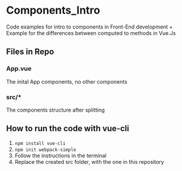 # Components_Intro
Code examples for intro to components in Front-End development + Example for the differences between computed to methods in Vue.Js

## Files in Repo

### App.vue
The inital App components, no other components
### src/* 
The components structure after splitting

## How to run the code with vue-cli

1. `npm install vue-cli`
2. `npm init webpack-simple`
3. Follow the instructions in the terminal
4. Replace the created src folder, with the one in this repository
